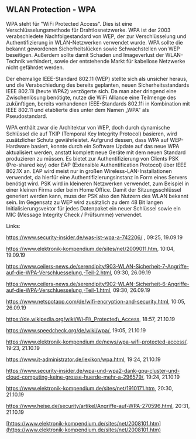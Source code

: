## WLAN Protection - WPA

WPA steht für &quot;WiFi Protected Access&quot;. Dies ist eine Verschlüsselungsmethode für Drahtlosnetzwerke. 
WPA ist der 2003 verabschiedete Nachfolgestandard von WEP, der zur Verschlüsselung und Authentifizierung in WLAN-Netzwerken verwendet wurde. WPA sollte die bekannt gewordenen Sicherheitslücken sowie Schwachstellen von WEP beseitigen. Außerdem sollte damit Schaden und Imageverlust der WLAN-Technik verhindert, sowie der entstehende Markt für kabellose Netzwerke nicht gefährdet werden.

Der ehemalige IEEE-Standard 802.11 (WEP) stellte sich als unsicher heraus, und die Verabschiedung des bereits geplanten, neuen Sicherheitsstandards IEEE 802.11i (heute WPA2) verzögerte sich. Da man aber dringend eine Zwischenlösung benötigte, nutze die WiFi Alliance eine Teilmenge des zukünftigen, bereits vorhandenen IEEE-Standards 802.11i in Kombination mit IEEE 802.11 und etablierte dies unter dem Namen „WPA&quot; als Pseudostandard.

WPA enthält zwar die Architektur von WEP, doch durch dynamische Schlüssel die auf TKIP (Temporal Key Integrity Protocol) basieren, wird zusätzlicher Schutz gewährleistet. Aufgrund dessen, dass WPA auf WEP-Hardware basiert, konnte durch ein Software Update auf das neue WPA aktualisiert werden, anstatt komplett neue Geräte mit dem neuen Standard produzieren zu müssen. Es bietet zur Authentifizierung von Clients PSK (Pre-shared key) oder EAP (Extensible Authentification Protocol) über IEEE 802.1X an. EAP wird meist nur in großen Wireless-LAN-Installationen verwendet, da hierfür eine Authentifizierungsinstanz in Form eines Servers benötigt wird. PSK wird in kleineren Netzwerken verwendet, zum Beispiel in einer kleinen Firma oder beim Home Office. Damit der Sitzungsschlüssel generiert werden kann, muss der PSK also den Nutzern des WLAN bekannt sein. Im Gegensatz zu WEP wird zusätzlich zu dem 48 Bit langen Initialisierungsvektor für jedes Datenpaket ein neuer Schlüssel sowie ein MIC (Message Integrity Check / Prüfsumme) verwendet.





Links:

https://www.security-insider.de/was-ist-wpa-a-742206/ , 09:25, 19.09.19

https://www.elektronik-kompendium.de/sites/net/2009011.htm, 10:04, 19.09.19

https://www.ceilers-news.de/serendipity/903-WLAN-Sicherheit-7-Angriffe-auf-die-WPA-Verschluesselung,-Teil-2.html, 09:30, 26.09.19

https://www.ceilers-news.de/serendipity/902-WLAN-Sicherheit-6-Angriffe-auf-die-WPA-Verschluesselung,-Teil-1.html, 09:30, 26.09.19

https://www.netspotapp.com/de/wifi-encryption-and-security.html, 10:05, 26.09.19

https://de.wikipedia.org/wiki/Wi-Fi\_Protected\_Access, 18:57, 21.10.19

https://www.speedcheck.org/de/wiki/wpa/, 19:05, 21.10.19

https://www.elektronik-kompendium.de/news/wpa-wifi-protected-access/, 19:23, 21.10.19

https://www.it-administrator.de/lexikon/wpa.html, 19:24, 21.10.19

https://www.security-insider.de/wpa-und-wpa2-dank-gpu-cluster-und-cloud-computing-keine-grosse-huerde-mehr-a-296579/, 19:24, 21.10.19

https://www.elektronik-kompendium.de/sites/net/1910171.htm, 20:30, 21.10.19

https://www.heise.de/security/artikel/Angriffe-auf-WPA-270596.html, 20:31, 21.10.19

[https://www.elektronik-kompendium.de/sites/net/2008101.htm](https://www.elektronik-kompendium.de/sites/net/2008101.htm)
